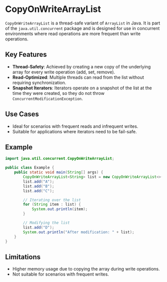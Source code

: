 # CopyOnWriteArrayList

`CopyOnWriteArrayList` is a thread-safe variant of `ArrayList` in Java. It is part of the `java.util.concurrent` package and is designed for use in concurrent environments where read operations are more frequent than write operations.

## Key Features
- **Thread-Safety**: Achieved by creating a new copy of the underlying array for every write operation (add, set, remove).
- **Read-Optimized**: Multiple threads can read from the list without requiring synchronization.
- **Snapshot Iterators**: Iterators operate on a snapshot of the list at the time they were created, so they do not throw `ConcurrentModificationException`.

## Use Cases
- Ideal for scenarios with frequent reads and infrequent writes.
- Suitable for applications where iterators need to be fail-safe.

## Example
```java
import java.util.concurrent.CopyOnWriteArrayList;

public class Example {
    public static void main(String[] args) {
        CopyOnWriteArrayList<String> list = new CopyOnWriteArrayList<>();
        list.add("A");
        list.add("B");
        list.add("C");

        // Iterating over the list
        for (String item : list) {
            System.out.println(item);
        }

        // Modifying the list
        list.add("D");
        System.out.println("After modification: " + list);
    }
}
```

## Limitations
- Higher memory usage due to copying the array during write operations.
- Not suitable for scenarios with frequent writes.
